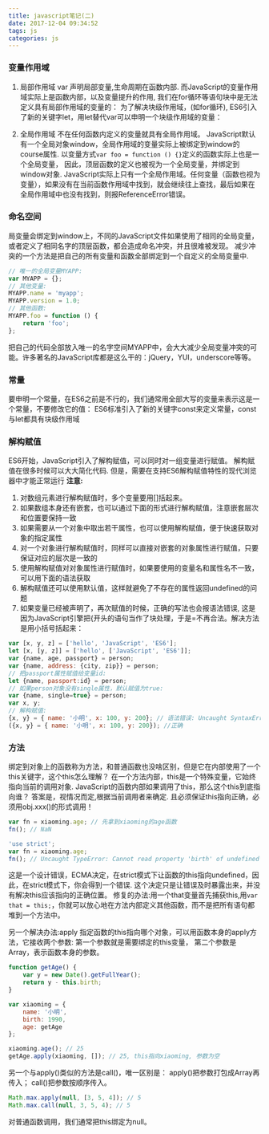 ```yaml
---
title: javascript笔记(二)
date: 2017-12-04 09:34:52
tags: js
categories: js
---
```


### 变量作用域
1. 局部作用域
var 声明局部变量,生命周期在函数内部. 而JavaScript的变量作用域实际上是函数内部，以及变量提升的作用,
我们在for循环等语句块中是无法定义具有局部作用域的变量的：
为了解决块级作用域，(如for循环), ES6引入了新的关键字let，用let替代var可以申明一个块级作用域的变量：


2. 全局作用域
不在任何函数内定义的变量就具有全局作用域。
JavaScript默认有一个全局对象window，全局作用域的变量实际上被绑定到window的course属性.
以变量方式`var foo = function () {}`定义的函数实际上也是一个全局变量，
因此，顶层函数的定义也被视为一个全局变量，并绑定到window对象.
JavaScript实际上只有一个全局作用域。任何变量（函数也视为变量），如果没有在当前函数作用域中找到，就会继续往上查找，最后如果在全局作用域中也没有找到，则报ReferenceError错误。

### 命名空间
局变量会绑定到window上，不同的JavaScript文件如果使用了相同的全局变量，或者定义了相同名字的顶层函数，都会造成命名冲突，并且很难被发现。
减少冲突的一个方法是把自己的所有变量和函数全部绑定到一个自定义的全局变量中.
```javascript
// 唯一的全局变量MYAPP:
var MYAPP = {};
// 其他变量:
MYAPP.name = 'myapp';
MYAPP.version = 1.0;
// 其他函数:
MYAPP.foo = function () {
    return 'foo';
};
```
把自己的代码全部放入唯一的名字空间MYAPP中，会大大减少全局变量冲突的可能。许多著名的JavaScript库都是这么干的：jQuery，YUI，underscore等等。


### 常量
要申明一个常量，在ES6之前是不行的，我们通常用全部大写的变量来表示这是一个常量，不要修改它的值：
ES6标准引入了新的关键字const来定义常量，const与let都具有块级作用域

### 解构赋值
ES6开始，JavaScript引入了解构赋值，可以同时对一组变量进行赋值。
解构赋值在很多时候可以大大简化代码. 但是，需要在支持ES6解构赋值特性的现代浏览器中才能正常运行
**注意:**
1. 对数组元素进行解构赋值时，多个变量要用[]括起来。
2. 如果数组本身还有嵌套，也可以通过下面的形式进行解构赋值，注意嵌套层次和位置要保持一致
3. 如果需要从一个对象中取出若干属性，也可以使用解构赋值，便于快速获取对象的指定属性
4. 对一个对象进行解构赋值时，同样可以直接对嵌套的对象属性进行赋值，只要保证对应的层次是一致的
5. 使用解构赋值对对象属性进行赋值时，如果要使用的变量名和属性名不一致，可以用下面的语法获取
6. 解构赋值还可以使用默认值，这样就避免了不存在的属性返回undefined的问题
7. 如果变量已经被声明了，再次赋值的时候，正确的写法也会报语法错误, 这是因为JavaScript引擎把{开头的语句当作了块处理，于是=不再合法。解决方法是用小括号括起来：
```JavaScript
var [x, y, z] = ['hello', 'JavaScript', 'ES6'];
let [x, [y, z]] = ['hello', ['JavaScript', 'ES6']];
var {name, age, passport} = person;
var {name, address: {city, zip}} = person;
// 把passport属性赋值给变量id:
let {name, passport:id} = person;
// 如果person对象没有single属性，默认赋值为true:
var {name, single=true} = person;
var x, y;
// 解构赋值:
{x, y} = { name: '小明', x: 100, y: 200}; // 语法错误: Uncaught SyntaxError: Unexpected token =
({x, y} = { name: '小明', x: 100, y: 200}); //正确
```

### 方法
绑定到对象上的函数称为方法，和普通函数也没啥区别，但是它在内部使用了一个this关键字，这个this怎么理解？
在一个方法内部，this是一个特殊变量，它始终指向当前的调用对象.
JavaScript的函数内部如果调用了this，那么这个this到底指向谁？
答案是，视情况而定,根据当前调用者来确定. 且必须保证this指向正确，必须用obj.xxx()的形式调用！
```javascript
var fn = xiaoming.age; // 先拿到xiaoming的age函数
fn(); // NaN

'use strict';
var fn = xiaoming.age;
fn(); // Uncaught TypeError: Cannot read property 'birth' of undefined
```

这是一个设计错误，ECMA决定，在strict模式下让函数的this指向undefined，因此，在strict模式下，你会得到一个错误.
这个决定只是让错误及时暴露出来，并没有解决this应该指向的正确位置。
修复的办法:用一个that变量首先捕获this,用`var that = this;`，你就可以放心地在方法内部定义其他函数，而不是把所有语句都堆到一个方法中。

另一个解决办法:apply
指定函数的this指向哪个对象，可以用函数本身的apply方法，它接收两个参数:
第一个参数就是需要绑定的this变量，
第二个参数是Array，表示函数本身的参数。
```javascript
function getAge() {
    var y = new Date().getFullYear();
    return y - this.birth;
}

var xiaoming = {
    name: '小明',
    birth: 1990,
    age: getAge
};

xiaoming.age(); // 25
getAge.apply(xiaoming, []); // 25, this指向xiaoming, 参数为空
```

另一个与apply()类似的方法是call()，唯一区别是：
apply()把参数打包成Array再传入；
call()把参数按顺序传入。
```javascript
Math.max.apply(null, [3, 5, 4]); // 5
Math.max.call(null, 3, 5, 4); // 5
```

对普通函数调用，我们通常把this绑定为null。

